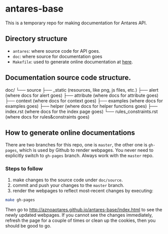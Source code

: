 # antares-base

This is a temporary repo for making documentation for Antares API.

## Directory structure

- `antares`: where source code for API goes.
- `doc`: where source for documentation goes
- `Makefile`: used to generate online documentation at
  [here](http://aznoaotares.github.io/antares-base/index.html).

## Documentation source code structure.

doc/
└── source
    ├── _static (resources, like png, js files, etc.)
	├── alert (where docs for alert goes)
	├── attribute (where docs for attribute goes)
	├── context (where docs for context goes)
	├── examples (where docs for examples goes)
	├── helper (where docs for helper functions goes)
	├── index.rst (where docs for the index page goes)
	└── rules_constraints.rst (where docs for rules&constraints goes)

## How to generate online documentations

There are two branches for this repo, one is `master`, the other one
is `gh-pages`, which is used by Github to render webpages. You never
need to explicitly switch to `gh-pages` branch. Always work with the
`master` repo.

### Steps to follow

1. make changes to the source code under `doc/source`.
2. commit and push your changes to the `master` branch.
3. render the webpages to reflect most-recent changes by executing:
```sh
make gh-pages
```

Then go to http://aznoaotares.github.io/antares-base/index.html to see
the newly updated webpages. If you cannot see the changes immediately,
refresh the page for a couple of times or clean up the cookies, then
you should be good to go.

